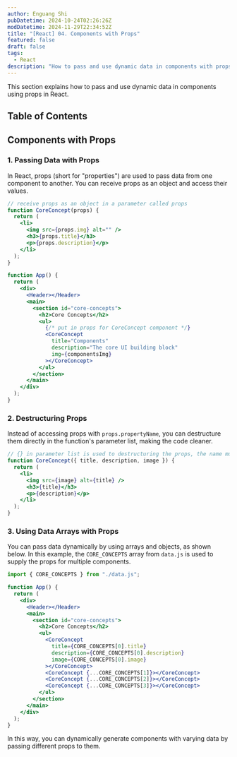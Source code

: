 ```yaml
---
author: Enguang Shi
pubDatetime: 2024-10-24T02:26:26Z
modDatetime: 2024-11-29T22:34:52Z
title: "[React] 04. Components with Props"
featured: false
draft: false
tags:
  - React
description: "How to pass and use dynamic data in components with props."
---
```


This section explains how to pass and use dynamic data in components using props in React.

## Table of Contents

## Components with Props

### 1. Passing Data with Props

In React, props (short for "properties") are used to pass data from one component to another. You can receive props as an object and access their values.

```jsx
// receive props as an object in a parameter called props
function CoreConcept(props) {
  return (
    <li>
      <img src={props.img} alt="" />
      <h3>{props.title}</h3>
      <p>{props.description}</p>
    </li>
  );
}

function App() {
  return (
    <div>
      <Header></Header>
      <main>
        <section id="core-concepts">
          <h2>Core Concepts</h2>
          <ul>
            {/* put in props for CoreConcept component */}
            <CoreConcept
              title="Components"
              description="The core UI building block"
              img={componentsImg}
            ></CoreConcept>
          </ul>
        </section>
      </main>
    </div>
  );
}
```

### 2. Destructuring Props

Instead of accessing props with `props.propertyName`, you can destructure them directly in the function's parameter list, making the code cleaner.

```jsx
// {} in parameter list is used to destructuring the props, the name must be the same as the props coming in
function CoreConcept({ title, description, image }) {
  return (
    <li>
      <img src={image} alt={title} />
      <h3>{title}</h3>
      <p>{description}</p>
    </li>
  );
}
```

### 3. Using Data Arrays with Props

You can pass data dynamically by using arrays and objects, as shown below. In this example, the `CORE_CONCEPTS` array from `data.js` is used to supply the props for multiple components.

```jsx
import { CORE_CONCEPTS } from "./data.js";

function App() {
  return (
    <div>
      <Header></Header>
      <main>
        <section id="core-concepts">
          <h2>Core Concepts</h2>
          <ul>
            <CoreConcept
              title={CORE_CONCEPTS[0].title}
              description={CORE_CONCEPTS[0].description}
              image={CORE_CONCEPTS[0].image}
            ></CoreConcept>
            <CoreConcept {...CORE_CONCEPTS[1]}></CoreConcept>
            <CoreConcept {...CORE_CONCEPTS[2]}></CoreConcept>
            <CoreConcept {...CORE_CONCEPTS[3]}></CoreConcept>
          </ul>
        </section>
      </main>
    </div>
  );
}
```

In this way, you can dynamically generate components with varying data by passing different props to them.
